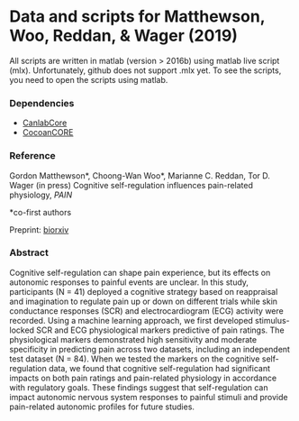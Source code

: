 # Data and scripts for Matthewson, Woo, Reddan, & Wager (2019)

All scripts are written in matlab (version > 2016b) using matlab live script (mlx). Unfortunately, github does not support .mlx yet. To see the scripts, you need to open the scripts using matlab.

### Dependencies

- [CanlabCore](https://github.com/canlab/canlabcore)
- [CocoanCORE](https://github.com/cocoanlab/cocoanCORE)

### Reference

Gordon Matthewson\*, Choong-Wan Woo\*, Marianne C. Reddan, Tor D. Wager (in press) Cognitive self-regulation influences pain-related physiology, _PAIN_

*co-first authors 

Preprint: [biorxiv](https://www.biorxiv.org/content/10.1101/361519v1)

### Abstract

Cognitive self-regulation can shape pain experience, but its effects on autonomic responses to painful events are unclear. In this study, participants (N = 41) deployed a cognitive strategy based on reappraisal and imagination to regulate pain up or down on different trials while skin conductance responses (SCR) and electrocardiogram (ECG) activity were recorded. Using a machine learning approach, we first developed stimulus-locked SCR and ECG physiological markers predictive of pain ratings. The physiological markers demonstrated high sensitivity and moderate specificity in predicting pain across two datasets, including an independent test dataset (N = 84). When we tested the markers on the cognitive self-regulation data, we found that cognitive self-regulation had significant impacts on both pain ratings and pain-related physiology in accordance with regulatory goals. These findings suggest that self-regulation can impact autonomic nervous system responses to painful stimuli and provide pain-related autonomic profiles for future studies.

